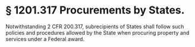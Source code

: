# § 1201.317   Procurements by States.

Notwithstanding 2 CFR 200.317, subrecipients of States shall follow such policies and procedures allowed by the State when procuring property and services under a Federal award.




